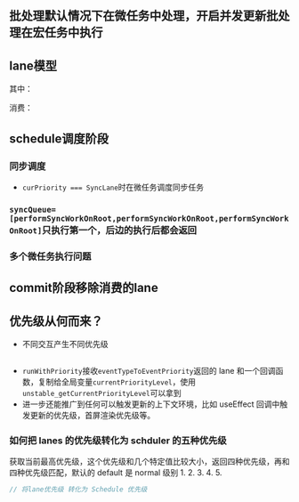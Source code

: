 
## 批处理默认情况下在微任务中处理，开启并发更新批处理在宏任务中执行

   
## lane模型

其中：


消费：



## schedule调度阶段

### 同步调度
- `curPriority === SyncLane`时在微任务调度同步任务

### `syncQueue=[performSyncWorkOnRoot,performSyncWorkOnRoot,performSyncWorkOnRoot]`只执行第一个，后边的执行后都会返回


### 多个微任务执行问题

## commit阶段移除消费的lane

## 优先级从何而来？
- 不同交互产生不同优先级
```ts

```
- `runWithPriority`接收`eventTypeToEventPriority`返回的 lane 和一个回调函数，复制给全局变量`currentPriorityLevel`，使用`unstable_getCurrentPriorityLevel`可以拿到
- 进一步还能推广到任何可以触发更新的上下文环境，比如 useEffect 回调中触发更新的优先级，首屏渲染优先级等。

### 如何把 lanes 的优先级转化为 schduler 的五种优先级
获取当前最高优先级，这个优先级和几个特定值比较大小，返回四种优先级，再和四种优先级匹配，默认的 default 是 normal 级别
  1. 
  2. 
  3. 
  4. 
  5. 

```ts
// 将lane优先级 转化为 Schedule 优先级

```